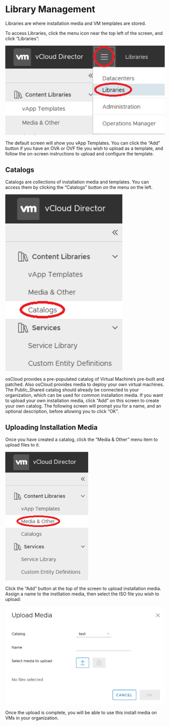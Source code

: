 # Library Management

Libraries are where installation media and VM templates are stored.

To access Libraries, click the menu icon near the top left of the screen, and click “Libraries”:

![](assets/18-libraries.png)

The default screen will show you vApp Templates. You can click the “Add” button if you have an OVA or OVF file you wish to upload as a template, and follow the on-screen instructions to upload and configure the template.

## Catalogs

Catalogs are collections of installation media and templates. You can access them by clicking the “Catalogs” button on the menu on the left.

![](assets/19-catalogs.png)

osCloud provides a pre-populated catalog of Virtual Machine’s pre-built and patched. Also osCloud provides media to deploy your own virtual machines. The Public_Shared catalog should already be connected to your organization, which can be used for common installation media. If you want to upload your own installation media, click “Add” on this screen to create your own catalog. The following screen will prompt you for a name, and an optional description, before allowing you to click “OK”.

## Uploading Installation Media

Once you have created a catalog, click the “Media & Other” menu item to upload files to it.

![](assets/20-media.png)

Click the “Add” button at the top of the screen to upload installation media. Assign a name to the instllation media, then select the ISO file you wish to upload:

![](assets/21-media-upload.png)

Once the upload is complete, you will be able to use this install media on VMs in your organization.
